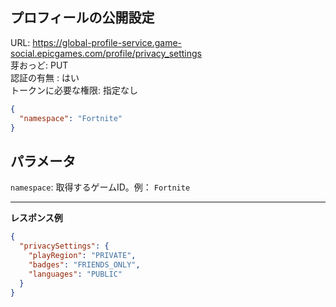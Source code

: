 ## プロフィールの公開設定

URL: https://global-profile-service.game-social.epicgames.com/profile/privacy_settings \
芽おっど: PUT \
認証の有無 : はい </br>
   トークンに必要な権限: 指定なし
   
```json
{
  "namespace": "Fortnite"
}
```

## パラメータ

`namespace`: 取得するゲームID。例： `Fortnite`

---

__レスポンス例__

```json
{
  "privacySettings": {
    "playRegion": "PRIVATE",
    "badges": "FRIENDS_ONLY",
    "languages": "PUBLIC"
  }
}
```
